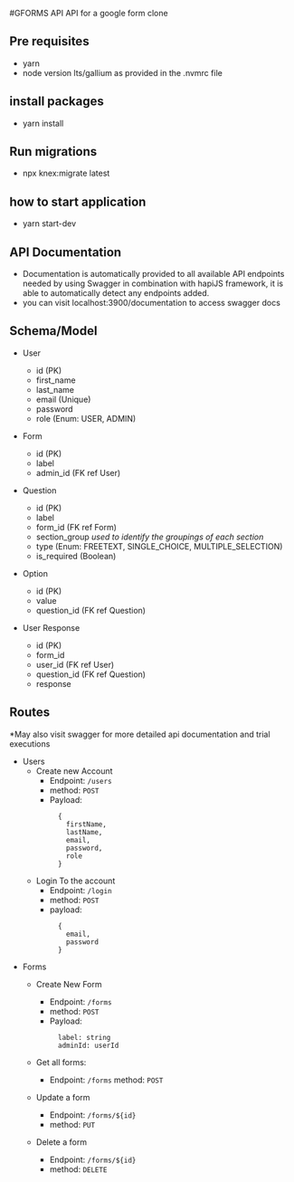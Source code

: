 #GFORMS API
API for a google form clone


## Pre requisites
- yarn
- node version lts/gallium as provided in the .nvmrc file

## install packages
 - yarn install


## Run migrations
  - npx knex:migrate latest

## how to start application
  - yarn start-dev

## API Documentation

  - Documentation is automatically provided to all available API endpoints needed by using Swagger in combination with hapiJS framework, it is able to automatically detect any endpoints added.
  - you can visit localhost:3900/documentation to access swagger docs


## Schema/Model
* User
  - id (PK)
  - first_name
  - last_name
  - email (Unique)
  - password
  - role (Enum: USER, ADMIN)

* Form
  - id (PK)
  - label
  - admin_id (FK ref User)

* Question
  - id (PK)
  - label
  - form_id (FK ref Form)
  - section_group *used to identify the groupings of each section*
  - type (Enum: FREETEXT, SINGLE_CHOICE, MULTIPLE_SELECTION)
  - is_required (Boolean)

* Option
  - id (PK)
  - value
  - question_id (FK ref Question)

* User Response
  - id (PK)
  - form_id
  - user_id (FK ref User)
  - question_id (FK ref Question)
  - response




## Routes
*May also visit swagger for more detailed api documentation and trial executions

* Users
  - Create new Account
    - Endpoint: `/users`
    - method: `POST`
    - Payload:
      ```
        {
          firstName,
          lastName,
          email,
          password,
          role
        }
      ```
  - Login To the account
    - Endpoint: `/login`
    - method: `POST`
    - payload:
      ```
        {
          email,
          password
        }
      ```
* Forms
  - Create New Form
    - Endpoint: `/forms`
    - method: `POST`
    - Payload:
      ```
        label: string
        adminId: userId
      ```
  - Get all forms:
    - Endpoint: `/forms`
      method: `POST`

  - Update a form
    - Endpoint: `/forms/${id}`
    - method: `PUT`

  - Delete a form
    - Endpoint: `/forms/${id}`
    - method: `DELETE`









